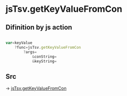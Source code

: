 # jsTsv.getKeyValueFromCon

## Difinition by js action

```js.js

var=keyValue
	?func=jsTsv.getKeyValueFromCon
		?args=
			&conString=
			&keyString=
```

## Src

-> [jsTsv.getKeyValueFromCon](https://github.com/puutaro/CommandClick/blob/master/app/src/main/java/com/puutaro/commandclick/fragment_lib/terminal_fragment/js_interface/tsv/JsTsv.kt#L125)


